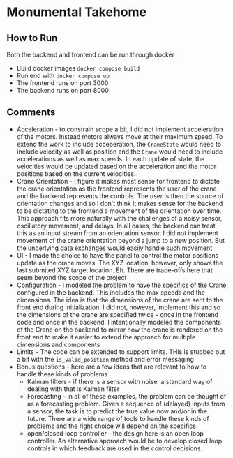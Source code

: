 # Monumental Takehome

## How to Run

Both the backend and frontend can be run through docker

* Build docker images `docker compose build`
* Run end with `docker compose up`
* The frontend runs on port 3000
* The backend runs on port 8000 

## Comments

* Acceleration - to constrain scope a bit, I did not implement acceleration of the motors. Instead motors always move at their maximum speed. To extend the work to include acceperation, the `CraneState` would need to include velocity as well as position and the `Crane` would need to include accelerations as well as max speeds. In each update of state, the velocities would be updated based on the acceleration and the motor positions based on the current velocities.
* Crane Orientation - I figure it makes most sense for frontend to dictate the crane orientation as the frontend represents the user of the crane and the backend represents the controls. The user is then the source of orientation changes and so I don't think it makes sense for the backend to be dictating to the frontend a movement of the orientation over time. This approach fits more naturally with the challenges of a noisy sensor, oscillatory movement, and delays. In all cases, the backend can treat this as an input stream from an orientation sensor. I did not implement movement of the crane orientation beyond a jump to a new position. But the underlying data exchanges would easily handle such movement.
* UI - I made the choice to have the panel to control the motor positions update as the crane moves. The XYZ location, however, only shows the last submited XYZ target location. Eh. There are trade-offs here that seem beyond the scope of the project
* Configuration - I modeled the problem to have the specifics of the Crane configured in the backend. This includes the max speeds and the dimensions. The idea is that the dimensions of the crane are sent to the front end during initialization. I did not, however, implement this and so the dimensions of the crane are specified twice - once in the frontend code and once in the backend. I intentionally modeled the components of the Crane on the backend to mirror how the crane is rendered on the front end to make it easier to extend the approach for multiple dimensions and components
* Limits - The code can be extended to support limits. THis is stubbed out a bit with the `is_valid_position` method and error messaging
* Bonus questions - here are a few ideas that are relevant to how to handle these kinds of problems
  * Kalman filters - if there is a sensor with noise, a standard way of dealing with that is Kalman filter
  * Forecasting - in all of these examples, the problem can be thought of as a forecasting problem. Given a sequence of (delayed) inputs from a sensor, the task is to predict the true value now and/or in the future. There are a wide range of tools to handle these kinds of problems and the right choice will depend on the specifics
  * open/closed loop controller - the design here is an open loop controller. An alternative approach would be to develop closed loop controls in which feedback are used in the control decisions.


